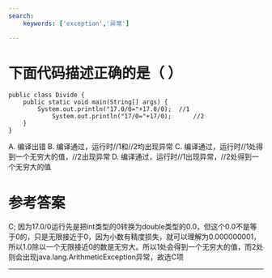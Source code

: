 ```yaml
---
search:
    keywords: ['exception','异常']

---
```



# 下面代码描述正确的是（ ）

```
public class Divide {
	public static void main(String[] args) {
		System.out.println("17.0/0="+17.0/0);  //1        
	        System.out.println("17/0="+17/0);      //2
	}
}
```
A. 编译出错
B. 编译通过，运行时//1和//2均出现异常
C. 编译通过，运行时//1处得到一个无穷大的值，//2出现异常
D. 编译通过，运行时//1出现异常，//2处得到一个无穷大的值

# 参考答案

C;
因为17.0/0运行先是把int类型的0转换为double类型的0.0，但这个0.0不是等于0的，只是无限接近于0，因为小数有精度损失，就可以理解为0.000000001，所以1.0除以一个无限接近0的数是无穷大。所以1处会得到一个无穷大的值，而2处则会出现java.lang.ArithmeticException异常，故选C项

---



